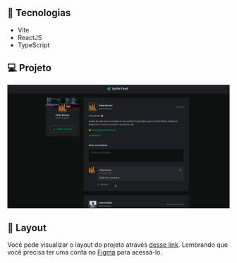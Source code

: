 ## 🚀 Tecnologias

- Vite
- ReactJS
- TypeScript

## 💻 Projeto

<p align="center">
  <img alt="gif" title="Gif App" src="./.github/gif.gif" width ="1000"/>
</p>

## 🔖 Layout

Você pode visualizar o layout do projeto através [desse link](https://www.figma.com/community/file/1113573231685349036). Lembrando que você precisa ter uma conta no [Figma](http://figma.com/) para acessá-lo.
